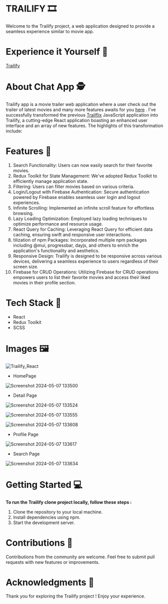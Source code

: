 # TRAILIFY 🎞️

Welcome to the Trailify project, a web application designed to provide a seamless experience similar to movie app.

# Experience it Yourself 🔗

[Trailify](https://arya-react-trailify.netlify.app/)

# About Chat App 🕵️

Trailify app is a movie trailer web application where a user check out the trailer of latest movies and many more features awaits for you [here](https://arya-react-trailify.netlify.app/) . I've successfully transformed the previous [Trailflix](https://arya-kishan.github.io/Javascript-Trailflix/) JavaScript application into Trailify, a cutting-edge React application boasting an enhanced user interface and an array of new features. The highlights of this transformation include:

# Features 🤖

1. Search Functionality: Users can now easily search for their favorite movies.
2. Redux Toolkit for State Management: We've adopted Redux Toolkit to efficiently manage application state.
3. Filtering: Users can filter movies based on various criteria.
4. Login/Logout with Firebase Authentication: Secure authentication powered by Firebase enables seamless user login and logout experiences.
5. Infinite Scrolling: Implemented an infinite scroll feature for effortless browsing.
6. Lazy Loading Optimization: Employed lazy loading techniques to optimize performance and resource usage.
7. React Query for Caching: Leveraging React Query for efficient data caching, ensuring swift and responsive user interactions.
8. tilization of npm Packages: Incorporated multiple npm packages including @mui, progressbar, dayjs, and others to enrich the application's functionality and aesthetics.
9. Responsive Design: Trailify is designed to be responsive across various devices, delivering a seamless experience to users regardless of their screen size.
10. Firebase for CRUD Operations: Utilizing Firebase for CRUD operations empowers users to list their favorite movies and access their liked movies in their profile section.

# Tech Stack 🎨

- React
- Redux Toolkit
- SCSS

# Images 🖼️

![Trailify_React](https://github.com/Arya-Kishan/MERN_CHAT_CLIENT/assets/133795523/a1133c73-425f-443e-8468-3a6db44ffa68)


- HomePage

![Screenshot 2024-05-07 133500](https://github.com/Arya-Kishan/React-Trailify/assets/133795523/513999d8-ba62-4d57-8656-d8f47dc0028f)

- Detail Page

![Screenshot 2024-05-07 133524](https://github.com/Arya-Kishan/React-Trailify/assets/133795523/11de5b60-3e14-41c4-8f29-97d6c852802b)

![Screenshot 2024-05-07 133555](https://github.com/Arya-Kishan/React-Trailify/assets/133795523/6ddc8225-0306-46c7-b48f-b88b21c72048)

![Screenshot 2024-05-07 133608](https://github.com/Arya-Kishan/React-Trailify/assets/133795523/5d941020-16dd-47fc-9db2-e551cd5cdca2)

- Profile Page

![Screenshot 2024-05-07 133617](https://github.com/Arya-Kishan/React-Trailify/assets/133795523/01a27d45-fb60-44ac-815e-5e8784a45a58)

- Search Page

![Screenshot 2024-05-07 133634](https://github.com/Arya-Kishan/React-Trailify/assets/133795523/02f46130-d154-4cc6-84a0-67cb8a3d1c05)



# Getting Started 💻

**To run the Trailify clone project locally, follow these steps :**

1. Clone the repository to your local machine.
2. Install dependencies using npm.
3. Start the development server.

# Contributions 🤝

Contributions from the community are welcome. Feel free to submit pull requests with new features or improvements.

# Acknowledgments 🙏

Thank you for exploring the Trailify project ! Enjoy your experience. 
